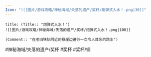 ```yaml
---
Icon: "![[图片/游戏攻略/神秘海域/失落的遗产/奖杯/炮弹式入水！.png|30]]"
---
```

```ad-common-bronze-trophy
title: (Title:: "炮弹式入水！")
![[图片/游戏攻略/神秘海域/失落的遗产/奖杯/炮弹式入水！.png|100]]

(Comment:: "在老旧铁轨附近的悬崖边进行一次令人难忘的跳水")
```

#神秘海域/失落的遗产/奖杯 #奖杯 #奖杯/铜
